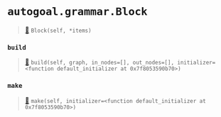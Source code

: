 # `autogoal.grammar.Block`

> [📝](/usr/lib/python3/dist-packages/autogoal/grammar/_graph.py#L209)
> `Block(self, *items)`

### `build`

> [📝](/usr/lib/python3/dist-packages/autogoal/grammar/_graph.py#L215)
> `build(self, graph, in_nodes=[], out_nodes=[], initializer=<function default_initializer at 0x7f8053590b70>)`

### `make`

> [📝](/usr/lib/python3/dist-packages/autogoal/grammar/_graph.py#L161)
> `make(self, initializer=<function default_initializer at 0x7f8053590b70>)`

